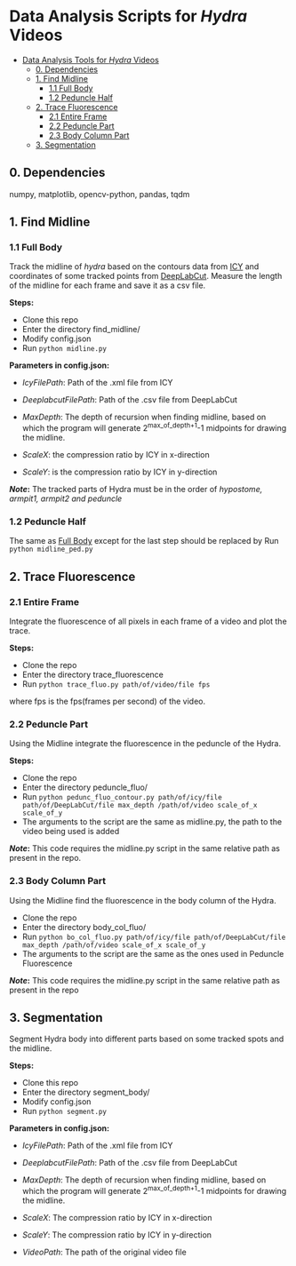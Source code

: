 # Data Analysis Scripts for *Hydra* Videos

- [Data Analysis Tools for *Hydra* Videos](#data-analysis-tools-for-hydra-videos)
  - [0. Dependencies](#0-dependencies)
  - [1. Find Midline](#1-find-midline)
    - [1.1 Full Body](#11-full-body)
    - [1.2 Peduncle Half](#12-peduncle-half)
  - [2. Trace Fluorescence](#2-trace-fluorescence)
    - [2.1 Entire Frame](#21-entire-frame)
    - [2.2 Peduncle Part](#22-peduncle-part)
    - [2.3 Body Column Part](#23-body-column-part)
  - [3. Segmentation](#3-segmentation)

## 0. Dependencies
numpy, matplotlib, opencv-python, pandas, tqdm

## 1. Find Midline

### 1.1 Full Body

Track the midline of *hydra* based on the contours data from [ICY](http://icy.bioimageanalysis.org/) and coordinates of some tracked points from [DeepLabCut](https://github.com/AlexEMG/DeepLabCut). Measure the length of the midline for each frame and save it as a csv file.

**Steps:**

- Clone this repo
- Enter the directory find_midline/
- Modify config.json
- Run `python midline.py`

**Parameters in config.json:**

- _IcyFilePath_: Path of the .xml file from ICY

- _DeeplabcutFilePath_: Path of the .csv file from DeepLabCut
  
- _MaxDepth_: The depth of recursion when finding midline, based on which the program will generate 2<sup>max\_of\_depth+1</sup>-1 midpoints for drawing the midline.

- _ScaleX_: the compression ratio by ICY in x-direction

- _ScaleY_: is the compression ratio by ICY in y-direction

**_Note_:** The tracked parts of Hydra must be in the order of *hypostome, armpit1, armpit2 and peduncle*

### 1.2 Peduncle Half

The same as [Full Body](#full-body) except for the last step should be replaced by Run `python midline_ped.py`

## 2. Trace Fluorescence

### 2.1 Entire Frame

Integrate the fluorescence of all pixels in each frame of a video and plot the trace.

**Steps:**

- Clone the repo
- Enter the directory trace_fluorescence
- Run `python trace_fluo.py path/of/video/file fps`

where fps is the fps(frames per second) of the video.

### 2.2 Peduncle Part

Using the Midline integrate the fluorescence in the peduncle of the Hydra.

**Steps:**

- Clone the repo
- Enter the directory peduncle_fluo/
- Run `python pedunc_fluo_contour.py path/of/icy/file path/of/DeepLabCut/file max_depth /path/of/video scale_of_x scale_of_y`
- The arguments to the script are the same as midline.py, the path to the video being used is added

**_Note_:** This code requires the midline.py script in the same relative path as present in the repo.

### 2.3 Body Column Part

Using the Midline find the fluorescence in the body column of the Hydra.

- Clone the repo
- Enter the directory body_col\_fluo/
- Run `python bo_col_fluo.py path/of/icy/file path/of/DeepLabCut/file max_depth /path/of/video scale_of_x scale_of_y`
- The arguments to the script are the same as the ones used in Peduncle Fluorescence

**_Note_:** This code requires the midline.py script in the same relative path as present in the repo

## 3. Segmentation

Segment Hydra body into different parts based on some tracked spots and the midline.

**Steps:**

- Clone this repo
- Enter the directory segment_body/
- Modify config.json
- Run `python segment.py`

**Parameters in config.json:**

- _IcyFilePath_: Path of the .xml file from ICY

- _DeeplabcutFilePath_: Path of the .csv file from DeepLabCut
  
- _MaxDepth_: The depth of recursion when finding midline, based on which the program will generate 2<sup>max\_of\_depth+1</sup>-1 midpoints for drawing the midline.

- _ScaleX_: The compression ratio by ICY in x-direction

- _ScaleY_: The compression ratio by ICY in y-direction

- _VideoPath_: The path of the original video file
